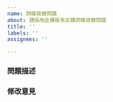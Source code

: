 ```yaml
---
name: 詞條收錄問題
about: 請採用此模板來反饋詞條收錄問題
title: ''
labels: ''
assignees: ''

---
```


### 問題描述

<!--
係乜嘢詞條有問題？寫錯字定錯音？定係其他問題？
-->

### 修改意見

<!--你覺得應該改成點？畀出參考文獻同理由-->

